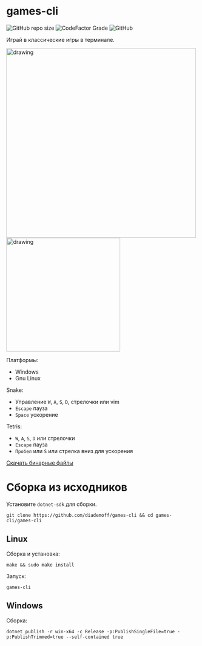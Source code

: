 games-cli
=========

![GitHub repo size](https://img.shields.io/github/repo-size/diademoff/games-cli)
![CodeFactor Grade](https://img.shields.io/codefactor/grade/github/diademoff/games-cli)
![GitHub](https://img.shields.io/github/license/diademoff/games-cli)

Играй в классические игры в терминале.

<img src="https://i.imgur.com/Yovm1S1.png" alt="drawing" width="500"/>

<img src="https://i.imgur.com/Iw6sc5V.png" alt="drawing" height="300"/>

Платформы:
* Windows
* Gnu Linux

Snake:
* Управление `W`, `A`, `S`, `D`, стрелочки или vim
* `Escape` пауза
* `Space` ускорение

Tetris:
* `W`, `A`, `S`, `D` или стрелочки
* `Escape` пауза
* `Пробел` или `S` или стрелка вниз для ускорения

[Скачать бинарные файлы](https://github.com/diademoff/games-cli/releases)

# Сборка из исходников
Установите `dotnet-sdk` для сборки.

```
git clone https://github.com/diademoff/games-cli && cd games-cli/games-cli
```

## Linux
Сборка и установка:
```
make && sudo make install
```

Запуск:
```
games-cli
```

## Windows
Сборка:
```
dotnet publish -r win-x64 -c Release -p:PublishSingleFile=true -p:PublishTrimmed=true --self-contained true
```
